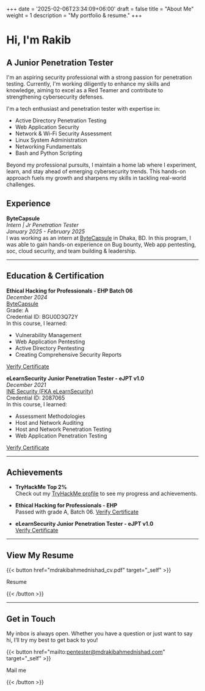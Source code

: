 +++
date = '2025-02-06T23:34:09+06:00'
draft = false
title = "About Me"
weight = 1
description = "My portfolio & resume."
+++

# Hi, I'm Rakib

## A Junior Penetration Tester

I'm an aspiring security professional with a strong passion for penetration testing. Currently, I'm working diligently to enhance my skills and knowledge, aiming to excel as a Red Teamer and contribute to strengthening cybersecurity defenses.

I'm a tech enthusiast and penetration tester with expertise in:

- Active Directory Penetration Testing
- Web Application Security
- Network & Wi-Fi Security Assessment
- Linux System Administration
- Networking Fundamentals
- Bash and Python Scripting

Beyond my professional pursuits, I maintain a home lab where I experiment, learn, and stay ahead of emerging cybersecurity trends. This hands-on approach fuels my growth and sharpens my skills in tackling real-world challenges.

## Experience

**ByteCapsule**  
_Intern | Jr Penetration Tester_  
_January 2025 - February 2025_  
I was working as an intern at [ByteCapsule](https://bytecapsuleit.com/) in Dhaka, BD. In this program, I was able to gain hands-on experience on Bug bounty, Web app pentesting, soc, cloud security, and team building & leadership.

---

## Education & Certification

**Ethical Hacking for Professionals - EHP Batch 06**  
_December 2024_  
[ByteCapsule](https://bytecapsuleit.com/)  
Grade: A  
Credential ID: BGU0D3Q72Y  
In this course, I learned:

- Vulnerability Management
- Web Application Pentesting
- Active Directory Pentesting
- Creating Comprehensive Security Reports

[Verify Certificate](https://bytecapsuleit.com/)

**eLearnSecurity Junior Penetration Tester - eJPT v1.0**  
_December 2021_  
[INE Security (FKA eLearnSecurity)](https://ine.com/)  
Credential ID: 2087065  
In this course, I learned:

- Assessment Methodologies
- Host and Network Auditing
- Host and Network Penetration Testing
- Web Application Penetration Testing

[Verify Certificate](https://verified.elearnsecurity.com/certificates/49ab4394-c64e-4463-af7a-f10f1f46651b)

---

## Achievements

- **TryHackMe Top 2%**  
  Check out my [TryHackMe profile](https://tryhackme.com/r/p/0x92bd) to see my progress and achievements.

- **Ethical Hacking for Professionals - EHP**  
  Passed with grade A, Batch 06. [Verify Certificate](https://bytecapsuleit.com/)

- **eLearnSecurity Junior Penetration Tester - eJPT v1.0**  
  [Verify Certificate](https://verified.elearnsecurity.com/certificates/49ab4394-c64e-4463-af7a-f10f1f46651b)

---

## View My Resume

{{< button href="mdrakibahmednishad_cv.pdf" target="_self" >}}

Resume

{{< /button >}}

---

## Get in Touch

My inbox is always open. Whether you have a question or just want to say hi, I’ll try my best to get back to you!

{{< button href="mailto:pentester@mdrakibahmednishad.com" target="_self" >}}

Mail me

{{< /button >}}
